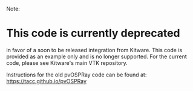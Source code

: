 Note: <h1>This code is currently deprecated</h1> in favor of a soon to be released integration from Kitware.  This code is provided as an example only and is no longer supported.  For the current code, please see Kitware's main VTK repository.

Instructions for the old pvOSPRay code can be found at: <a href="https://tacc.github.io/pvOSPRay/">https://tacc.github.io/pvOSPRay</a> 
